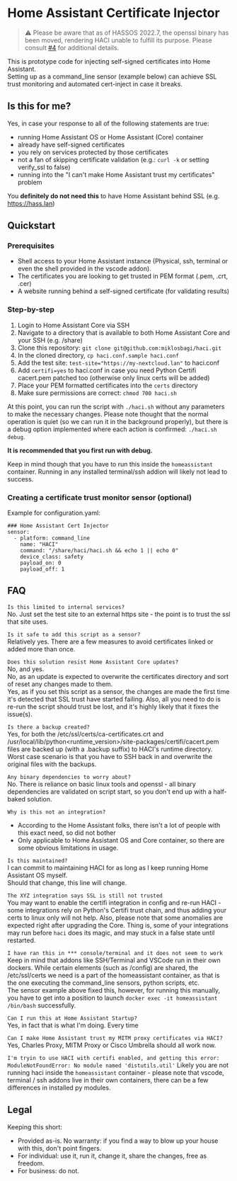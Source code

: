 # Home Assistant Certificate Injector
> :warning: Please be aware that as of HASSOS 2022.7, the openssl binary has been moved, rendering HACI unable to fulfill its purpose. Please consult [#4](/../../issues/4) for additional details.

This is prototype code for injecting self-signed certificates into Home Assistant.  
Setting up as a command_line sensor (example below) can achieve SSL trust monitoring and automated cert-inject in case it breaks.  

## Is this for me?
Yes, in case your response to all of the following statements are true:
- running Home Assistant OS or Home Assistant (Core) container
- already have self-signed certificates
- you rely on services protected by those certificates
- not a fan of skipping certificate validation (e.g.: ```curl -k``` or setting verify_ssl to false)
- running into the "I can't make Home Assistant trust my certificates" problem

You **definitely do not need this** to have Home Assistant behind SSL (e.g. https://hass.lan)

## Quickstart
### Prerequisites
- Shell access to your Home Assistant instance (Physical, ssh, terminal or even the shell provided in the vscode addon).
- The certificates you are looking to get trusted in PEM format (.pem, .crt, .cer)
- A website running behind a self-signed certificate (for validating results)

### Step-by-step
1. Login to Home Assistant Core via SSH
1. Navigate to a directory that is available to both Home Assistant Core and your SSH (e.g. /share)
1. Clone this repository: ```git clone git@github.com:miklosbagi/haci.git```
1. In the cloned directory, ```cp haci.conf.sample haci.conf```
1. Add the test site: ```test-site="https://my-nextcloud.lan"``` to haci.conf
1. Add ```certifi=yes``` to haci.conf in case you need Python Certifi cacert.pem patched too (otherwise only linux certs will be added)
1. Place your PEM formatted certificates into the ```certs``` directory
1. Make sure permissions are correct: ```chmod 700 haci.sh```

At this point, you can run the script with ```./haci.sh``` without any parameters to make the necessary changes. Please note thought that the normal operation is quiet (so we can run it in the background properly), but there is a debug option implemented where each action is confirmed: ```./haci.sh debug```.

**It is recommended that you first run with debug.**

Keep in mind though that you have to run this inside the ```homeassistant``` container. Running in any installed terminal/ssh addion will likely not lead to success.

### Creating a certificate trust monitor sensor (optional)
Example for configuration.yaml:
```
### Home Assistant Cert Injector
sensor:
  - platform: command_line
    name: "HACI"
    command: "/share/haci/haci.sh && echo 1 || echo 0"
    device_class: safety
    payload_on: 0
    payload_off: 1
```

## FAQ
```Is this limited to internal services?```  
No. Just set the test site to an external https site - the point is to trust the ssl that site uses.

```Is it safe to add this script as a sensor?```  
Relatively yes. There are a few measures to avoid certificates linked or added more than once.

```Does this solution resist Home Assistant Core updates?```  
No, and yes.  
No, as an update is expected to overwrite the certificates directory and sort of reset any changes made to them.  
Yes, as if you set this script as a sensor, the changes are made the first time it's detected that SSL trust have started failing.
Also, all you need to do is re-run the script should trust be lost, and it's highly likely that it fixes the issue(s).

```Is there a backup created?```  
Yes, for both the /etc/ssl/certs/ca-certificates.crt and /usr/local/lib/python\<runtime_version\>/site-packages/certifi/cacert.pem files are backed up (with a .backup suffix) to HACI's runtime directory. Worst case scenario is that you have to SSH back in and overwrite the original files with the backups.

```Any binary dependencies to worry about?```  
No. There is reliance on basic linux tools and openssl - all binary dependencies are validated on script start, so you don't end up with a half-baked solution.

```Why is this not an integration?```  
- According to the Home Assistant folks, there isn't a lot of people with this exact need, so did not bother
- Only applicable to Home Assistant OS and Core container, so there are some obvious limitations in usage.

```Is this maintained?```  
I can commit to maintaining HACI for as long as I keep running Home Assistant OS myself.  
Should that change, this line will change.

```The XYZ integration says SSL is still not trusted```  
You may want to enable the certifi integration in config and re-run HACI - some integrations rely on Python's Certifi trust chain, and thus adding your certs to linux only will not help.
Also, please note that some anomalies are expected right after upgrading the Core. Thing is, some of your integrations may run before ```haci``` does its magic, and may stuck in a false state until restarted.

```I have ran this in *** console/terminal and it does not seem to work```  
Keep in mind that addons like SSH/Terminal and VSCode run in their own dockers. While certain elements (such as /config) are shared, the /etc/ssl/certs we need is a part of the homeassistant container, as that is the one executing the command_line sensors, python scripts, etc.  
The sensor example above fixed this, however, for running this manually, you have to get into a position to launch ```docker exec -it homeassistant /bin/bash``` successfully. 

```Can I run this at Home Assistant Startup?```  
Yes, in fact that is what I'm doing. Every time 

```Can I make Home Assistant trust my MITM proxy certificates via HACI?```
Yes, Charles Proxy, MITM Proxy or Cisco Umbrella should all work now.

```I'm tryin to use HACI with certifi enabled, and getting this error: ModuleNotFoundError: No module named 'distutils.util'```
Likely you are not running haci inside the ```homeassistant``` container - please note that vscode, terminal / ssh addons live in their own containers, there can be a few differences in installed py modules.


## Legal
Keeping this short:
- Provided as-is. No warranty: if you find a way to blow up your house with this, don't point fingers.
- For individual: use it, run it, change it, share the changes, free as freedom.
- For business: do not.
